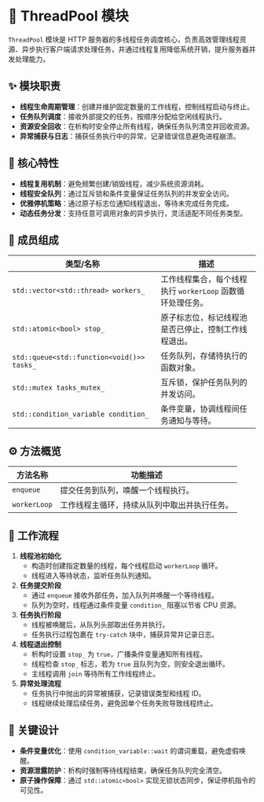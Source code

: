 # 🧰 ThreadPool 模块

`ThreadPool` 模块是 HTTP 服务器的多线程任务调度核心，负责高效管理线程资源、异步执行客户端请求处理任务，并通过线程复用降低系统开销，提升服务器并发处理能力。

## ✨ 模块职责

- **线程生命周期管理**：创建并维护固定数量的工作线程，控制线程启动与终止。
- **任务队列调度**：接收外部提交的任务，按顺序分配给空闲线程执行。
- **资源安全回收**：在析构时安全停止所有线程，确保任务队列清空并回收资源。
- **异常捕获与日志**：捕获任务执行中的异常，记录错误信息避免进程崩溃。

## 📌 核心特性

- **线程复用机制**：避免频繁创建/销毁线程，减少系统资源消耗。
- **线程安全队列**：通过互斥锁和条件变量保证任务队列的并发安全访问。
- **优雅停机策略**：通过原子标志位通知线程退出，等待未完成任务完成。
- **动态任务分发**：支持任意可调用对象的异步执行，灵活适配不同任务类型。

## 📁 成员组成

| 类型/名称 | 描述 |
| ---- | ---- |
| `std::vector<std::thread> workers_` | 工作线程集合，每个线程执行 `workerLoop` 函数循环处理任务。 |
| `std::atomic<bool> stop_` | 原子标志位，标记线程池是否已停止，控制工作线程退出。 |
| `std::queue<std::function<void()>> tasks_` | 任务队列，存储待执行的函数对象。 |
| `std::mutex tasks_mutex_` | 互斥锁，保护任务队列的并发访问。 |
| `std::condition_variable condition_` | 条件变量，协调线程间任务通知与等待。 |

## ⚙️ 方法概览

| 方法名称 | 功能描述 |
| ---- | ---- |
| `enqueue` | 提交任务到队列，唤醒一个线程执行。 |
| `workerLoop` | 工作线程主循环，持续从队列中取出并执行任务。 |

## 🔄 工作流程

1. **线程池初始化**
   - 构造时创建指定数量的线程，每个线程启动 `workerLoop` 循环。
   - 线程进入等待状态，监听任务队列通知。
2. **任务提交阶段**
   - 通过 `enqueue` 接收外部任务，加入队列并唤醒一个等待线程。
   - 队列为空时，线程通过条件变量 `condition_` 阻塞以节省 CPU 资源。
3. **任务执行阶段**
   - 线程被唤醒后，从队列头部取出任务并执行。
   - 任务执行过程包裹在 `try-catch` 块中，捕获异常并记录日志。
4. **线程退出控制**
   - 析构时设置 `stop_` 为 `true`，广播条件变量通知所有线程。
   - 线程检查 `stop_` 标志，若为 `true` 且队列为空，则安全退出循环。
   - 主线程调用 `join` 等待所有工作线程终止。
5. **异常处理流程**
   - 任务执行中抛出的异常被捕获，记录错误类型和线程 ID。
   - 线程继续处理后续任务，避免因单个任务失败导致线程终止。

## 🔑 关键设计

- **条件变量优化**：使用 `condition_variable::wait` 的谓词重载，避免虚假唤醒。
- **资源泄露防护**：析构时强制等待线程结束，确保任务队列完全清空。
- **原子操作保障**：通过 `std::atomic<bool>` 实现无锁状态同步，保证停机指令的可见性。
